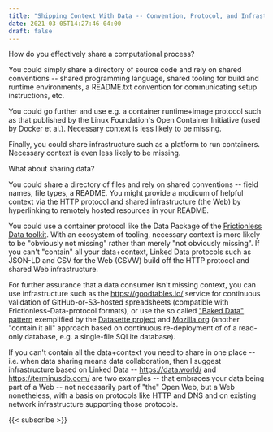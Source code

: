 ```yaml
---
title: "Shipping Context With Data -- Convention, Protocol, and Infrastructure"
date: 2021-03-05T14:27:46-04:00
draft: false
---
```


How do you effectively share a computational process?

You could simply share a directory of source code and rely on shared conventions -- shared programming language, shared
tooling for build and runtime environments, a README.txt convention for communicating setup instructions, etc.

You could go further and use e.g. a container runtime+image protocol such as that published by the Linux Foundation's
Open Container Initiative (used by Docker et al.). Necessary context is less likely to be missing.

Finally, you could share infrastructure such as a platform to run containers. Necessary context is even less likely to
be missing.

What about sharing data?

You could share a directory of files and rely on shared conventions -- field names, file types, a README. You might
provide a modicum of helpful context via the HTTP protocol and shared infrastructure (the Web) by hyperlinking to
remotely hosted resources in your README.

You could use a container protocol like the Data Package of the [Frictionless Data
toolkit](https://frictionlessdata.io/). With an ecosystem of tooling, necessary context is more likely to be "obviously
not missing" rather than merely "not obviously missing". If you can't "contain" all your data+context, Linked Data
protocols such as JSON-LD and CSV for the Web (CSVW) build off the HTTP protocol and shared Web infrastructure.

For further assurance that a data consumer isn't missing context, you can use infrastructure such as the
https://goodtables.io/ service for continuous validation of GitHub-or-S3-hosted spreadsheets (compatible with
Frictionless-Data-protocol formats), or use the so called ["Baked Data"
pattern](https://simonwillison.net/2020/Dec/13/datasette-io/) exemplified by the [Datasette
project](https://datasette.io/) and [Mozilla.org](https://mozilla.github.io/meao/2018/03/28/bedrock-the-sqlitening/)
(another "contain it all" approach based on continuous re-deployment of of a read-only database, e.g. a single-file
SQLite database).

If you can't contain all the data+context you need to share in one place -- i.e. when data sharing means data
collaboration, then I suggest infrastructure based on Linked Data -- https://data.world/ and https://terminusdb.com/ are
two examples -- that embraces your data being part of a Web -- not necessarily part of "the" Open Web, but a Web
nonetheless, with a basis on protocols like HTTP and DNS and on existing network infrastructure supporting those
protocols.

{{< subscribe >}}

